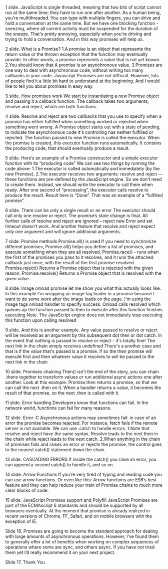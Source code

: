 1 slide. 
JavaScript is single threaded, meaning that two bits of script cannot run at the same time; they have to run one after another. As a human being, you're multithreaded. You can type with multiple fingers, you can drive and hold a conversation at the same time. But we have one blocking function - sneezing, where all current activity must be suspended for the duration of the sneeze. That's pretty annoying, especially when you're driving and trying to hold a conversation. And in this way promises will help us.

2 slide. What is a Promise?
1.A promise is an object that represents the return value or the thrown exception that the function may eventually provide.
In other words, a promise represents a value that is not yet known.
2.You should know that A promise is an asynchronous value.
3.Promises are one way to deal with asynchronous code, without writing too many callbacks in your code.
Javascript Promises are not difficult. However, lots of people find it a little bit hard to understand at the beginning. And I would like to tell you about promises in easy way.

3 slide. How promises work
We start by instantiating a new Promise object and passing it a callback function. The callback takes two arguments, resolve and reject, which are both functions. 

4 slide. Resolve and reject are two callbacks that you use to specify when a promise has either fulfilled when something worked or rejected when something went wrong. A Promise object starts out with a state of pending, to indicate the asynchronous code it's controlling has neither fulfilled or rejected. The function passed to new Promise is called the executor. When the promise is created, this executor function runs automatically. It contains the producing code, that should eventually produce a result. 

5 slide. Here’s an example of a Promise constructor and a simple executor function with its “producing code” 
We can see two things by running the code above:
1.The executor is called automatically and immediately (by the new Promise).
2.The executor receives two arguments: resolve and reject — these functions are pre-defined by the JavaScript engine. So we don’t need to create them. Instead, we should write the executor to call them when ready.
After one second of “processing”, the executor calls resolve to produce the result. Result here is “Done”.
That was an example of a “fulfilled promise”.

6 slide. There can be only a single result or an error
The executor should call only one resolve or reject. The promise’s state change is final.
All further calls of resolve and reject are ignored – reject new Error and set timeout doesn’t work.
And another feature that resolve and reject expect only one argument and will ignore additional arguments.

7 slide. Promise methods
Promise.all() is used If you need to synchronize different promises, Promise.all() helps you define a list of promises, and execute something when they are all resolved.
Promise.race() - runs when the first of the promises you pass to it resolves, and it runs the attached callback just once, with the result of the first promise resolved.
Promise.reject() Returns a Promise object that is rejected with the given reason.
Promise.resolve() Returns a Promise object that is resolved with the given value. 

8 slide. Image onload promise 
let me show you what this actually looks like. 
In this example I'm wrapping an image tag loader in a promise because I want to do some work after the image loads on the page. I'm using the image tags onload handler to specify success. Onload calls resolved which queues up the function passed to then to execute after this function finishes executing
Note. The JavaScript engine does not immediately stop executing this function upon calling resolved

9 slide.  And this is another example.
Any value passed to resolve or reject will be received as an argument by this subsequent dot then or dot catch. In the event that nothing is passed to resolve or reject - it's totally fine! The next link in the chain simply receives undefined
There's a another case and that is if the value that's passed is a promise. if so the then promise will execute first and then whatever value it resolves to will be passed to the next link in the chain

10 slide. Promises chaining
Then() isn't the end of the story, you can chain .thens together to transform values or run additional async actions one after another.
Look at this example. Promise.then returns a promise, so that we can call the next .then on it. When a handler returns a value, it becomes the result of that promise, so the next .then is called with it.

11 slide. Error handling
Developers know that functions can fail. In the network world, functions can fail for many reasons. 

12 slide. Error :C
Asynchronous actions may sometimes fail: in case of an error the promise becomes rejected. For instance, fetch fails if the remote server is not available. We can use .catch to handle errors.
1.Note that resolve and reject have the same syntax. Resolve leads to the next then in the chain while reject leads to the next catch. 
2.When anything in the chain of promises fails and raises an error or rejects the promise, the control goes to the nearest catch() statement down the chain.

13 slide. CASCADING ERRORS
If inside the catch() you raise an error, you can append a second catch() to handle it, and so on.

14 slide. Arrow Functions
If you’re very tired of typing and reading code you can use arrow functions.
Or even like this:
Arrow functions are ES6’s best feature and they can help reduce your train of Promise chains to much more clear blocks of code.

15 slide. JavaScript Promises support and Polyfill
JavaScript Promises are part of the ECMAscript 6 standards and should be supported by all browsers eventually. At the moment that promise is already realized in recent versions of Chrome, FF, Safari, and on mobile browsers with the exception of IE.

Slide 16. 
Promises are going to become the standard approach for dealing with large amounts of asynchronous operations. However, I’ve found them to generally offer a lot of benefits when working on complex sequences of operations where some are sync, and others async. If you have not tried them yet I’d really recommend it on your next project.

Slide 17. Thank You


